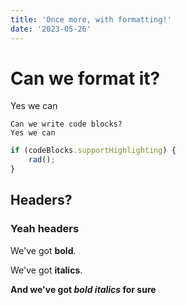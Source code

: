 ```yaml
---
title: 'Once more, with formatting!'
date: '2023-05-26'
---
```


# Can we format it?

Yes we can

```
Can we write code blocks?
Yes we can
```

```js
if (codeBlocks.supportHighlighting) {
	rad();
}
```

## Headers?

### Yeah headers

We've got **bold**.

We've got **italics**.

**And we've got _bold italics_ for sure**
